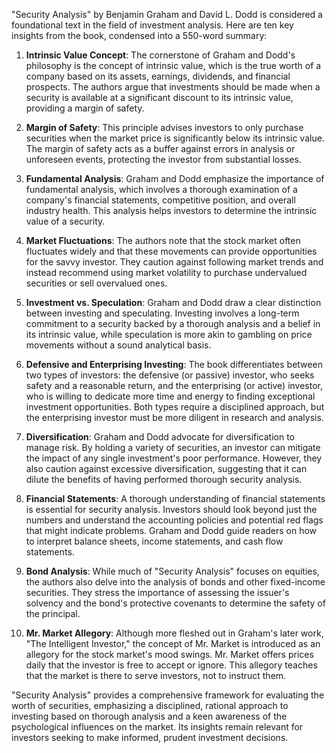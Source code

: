 "Security Analysis" by Benjamin Graham and David L. Dodd is considered a foundational text in the field of investment analysis. Here are ten key insights from the book, condensed into a 550-word summary:

1. **Intrinsic Value Concept**: The cornerstone of Graham and Dodd's philosophy is the concept of intrinsic value, which is the true worth of a company based on its assets, earnings, dividends, and financial prospects. The authors argue that investments should be made when a security is available at a significant discount to its intrinsic value, providing a margin of safety.

2. **Margin of Safety**: This principle advises investors to only purchase securities when the market price is significantly below its intrinsic value. The margin of safety acts as a buffer against errors in analysis or unforeseen events, protecting the investor from substantial losses.

3. **Fundamental Analysis**: Graham and Dodd emphasize the importance of fundamental analysis, which involves a thorough examination of a company's financial statements, competitive position, and overall industry health. This analysis helps investors to determine the intrinsic value of a security.

4. **Market Fluctuations**: The authors note that the stock market often fluctuates widely and that these movements can provide opportunities for the savvy investor. They caution against following market trends and instead recommend using market volatility to purchase undervalued securities or sell overvalued ones.

5. **Investment vs. Speculation**: Graham and Dodd draw a clear distinction between investing and speculating. Investing involves a long-term commitment to a security backed by a thorough analysis and a belief in its intrinsic value, while speculation is more akin to gambling on price movements without a sound analytical basis.

6. **Defensive and Enterprising Investing**: The book differentiates between two types of investors: the defensive (or passive) investor, who seeks safety and a reasonable return, and the enterprising (or active) investor, who is willing to dedicate more time and energy to finding exceptional investment opportunities. Both types require a disciplined approach, but the enterprising investor must be more diligent in research and analysis.

7. **Diversification**: Graham and Dodd advocate for diversification to manage risk. By holding a variety of securities, an investor can mitigate the impact of any single investment's poor performance. However, they also caution against excessive diversification, suggesting that it can dilute the benefits of having performed thorough security analysis.

8. **Financial Statements**: A thorough understanding of financial statements is essential for security analysis. Investors should look beyond just the numbers and understand the accounting policies and potential red flags that might indicate problems. Graham and Dodd guide readers on how to interpret balance sheets, income statements, and cash flow statements.

9. **Bond Analysis**: While much of "Security Analysis" focuses on equities, the authors also delve into the analysis of bonds and other fixed-income securities. They stress the importance of assessing the issuer's solvency and the bond's protective covenants to determine the safety of the principal.

10. **Mr. Market Allegory**: Although more fleshed out in Graham's later work, "The Intelligent Investor," the concept of Mr. Market is introduced as an allegory for the stock market's mood swings. Mr. Market offers prices daily that the investor is free to accept or ignore. This allegory teaches that the market is there to serve investors, not to instruct them.

"Security Analysis" provides a comprehensive framework for evaluating the worth of securities, emphasizing a disciplined, rational approach to investing based on thorough analysis and a keen awareness of the psychological influences on the market. Its insights remain relevant for investors seeking to make informed, prudent investment decisions.